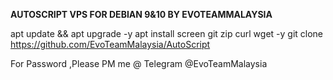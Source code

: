 **AUTOSCRIPT VPS FOR DEBIAN 9&10 BY EVOTEAMMALAYSIA**


apt update && apt upgrade -y
apt install screen git zip curl wget -y
git clone https://github.com/EvoTeamMalaysia/AutoScript

For Password ,Please PM me @ Telegram 
@EvoTeamMalaysia
